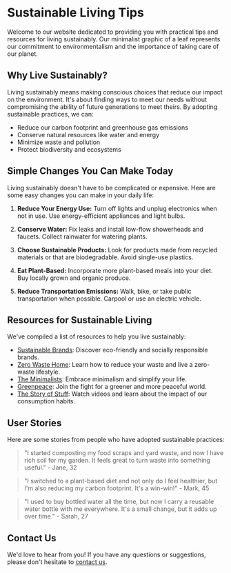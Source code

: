 <!--
Write me content for website with wallpaper which alt text is:

"A minimalist graphic of a leaf for an environmental or sustainable living website"

The name/title of the page should not be 1:1 copy of the alt text but rather a real content of the website which is using this wallpaper.

- Use markdown format 
- Start with the heading
- The content should look like a real website 
- Include real sections like references, contact, user stories, etc. use things relevant to the page purpose.
- Feel free to use structure like headings, bullets, numbering, blockquotes, paragraphs, horizontal lines, etc.
- You can use formatting like bold or _italic_
- You can include UTF-8 emojis
- Links should be only #hash anchors (and you can refer to the document itself)
- Do not include images
-->

<!--font:Montserrat-->

# Sustainable Living Tips

Welcome to our website dedicated to providing you with practical tips and resources for living sustainably. Our minimalist graphic of a leaf represents our commitment to environmentalism and the importance of taking care of our planet.

## Why Live Sustainably?

Living sustainably means making conscious choices that reduce our impact on the environment. It's about finding ways to meet our needs without compromising the ability of future generations to meet theirs. By adopting sustainable practices, we can:

- Reduce our carbon footprint and greenhouse gas emissions
- Conserve natural resources like water and energy
- Minimize waste and pollution
- Protect biodiversity and ecosystems

## Simple Changes You Can Make Today

Living sustainably doesn't have to be complicated or expensive. Here are some easy changes you can make in your daily life:

1. **Reduce Your Energy Use:** Turn off lights and unplug electronics when not in use. Use energy-efficient appliances and light bulbs.

2. **Conserve Water:** Fix leaks and install low-flow showerheads and faucets. Collect rainwater for watering plants.

3. **Choose Sustainable Products:** Look for products made from recycled materials or that are biodegradable. Avoid single-use plastics.

4. **Eat Plant-Based:** Incorporate more plant-based meals into your diet. Buy locally grown and organic produce.

5. **Reduce Transportation Emissions:** Walk, bike, or take public transportation when possible. Carpool or use an electric vehicle.

## Resources for Sustainable Living

We've compiled a list of resources to help you live sustainably:

- [Sustainable Brands](#): Discover eco-friendly and socially responsible brands.
- [Zero Waste Home](#): Learn how to reduce your waste and live a zero-waste lifestyle.
- [The Minimalists](#): Embrace minimalism and simplify your life.
- [Greenpeace](#): Join the fight for a greener and more peaceful world.
- [The Story of Stuff](#): Watch videos and learn about the impact of our consumption habits.

## User Stories

Here are some stories from people who have adopted sustainable practices:

> "I started composting my food scraps and yard waste, and now I have rich soil for my garden. It feels great to turn waste into something useful." - Jane, 32

> "I switched to a plant-based diet and not only do I feel healthier, but I'm also reducing my carbon footprint. It's a win-win!" - Mark, 45

> "I used to buy bottled water all the time, but now I carry a reusable water bottle with me everywhere. It's a small change, but it adds up over time." - Sarah, 27

## Contact Us

We'd love to hear from you! If you have any questions or suggestions, please don't hesitate to [contact us](#).
